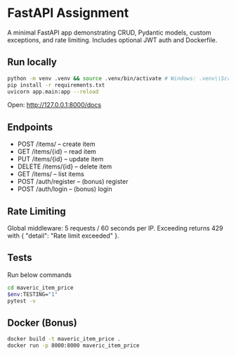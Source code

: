 # FastAPI Assignment


A minimal FastAPI app demonstrating CRUD, Pydantic models, custom exceptions, and rate limiting. Includes optional JWT auth and Dockerfile.


## Run locally
```bash
python -m venv .venv && source .venv/bin/activate # Windows: .venv\\Scripts\\activate
pip install -r requirements.txt
uvicorn app.main:app --reload
```

Open: http://127.0.0.1:8000/docs

## Endpoints

- POST /items/ – create item
- GET /items/{id} – read item
- PUT /items/{id} – update item
- DELETE /items/{id} – delete item
- GET /items/ – list items
- POST /auth/register – (bonus) register
- POST /auth/login – (bonus) login

## Rate Limiting

Global middleware: 5 requests / 60 seconds per IP. Exceeding returns 429 with { "detail": "Rate limit exceeded" }.

## Tests

Run below commands

```bash
cd maveric_item_price
$env:TESTING="1"
pytest -v
```

## Docker (Bonus)

```bash
docker build -t maveric_item_price .
docker run -p 8000:8000 maveric_item_price
```
